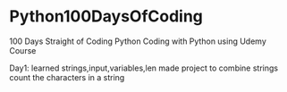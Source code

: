 # Python100DaysOfCoding
100 Days Straight of Coding Python
Coding with Python using Udemy Course

Day1: learned strings,input,variables,len
      made project to combine strings
      count the characters in a string
